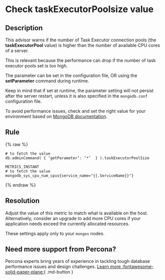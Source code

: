 # Check taskExecutorPoolsize value

## Description
This advisor warns if the number of Task Executor connection pools (the **taskExecutorPool** value) is higher than the number of available CPU cores of a server. 

This is relevant because the performance can drop if the number of task executor pools set is too high.

The parameter can be set in the configuration file, OR using the **setParameter** command during runtime. 

Keep in mind that if set at runtime, the parameter setting will not persist after the server restart, unless it is also specified in the `mongodb.conf`  configuration file. 

To avoid performance issues, check and set the right value for your environment based on [MongoDB documentation](https://www.mongodb.com/docs/manual/reference/parameters/#mongodb-parameter-param.taskExecutorPoolSize).   

## Rule

{% raw %}
```MONGODB_GETPARAMETER
# to fetch the value
db.adminCommand( { ‘getParameter’: ‘*’  } ).taskExecutorPoolSize

METRICS_INSTANT
# to fetch the value
mongodb_sys_cpu_num_cpus{service_name="{{.ServiceName}}"}

``` 
{% endraw %}

## Resolution
Adjust the value of this metric to match what is available on the host. Alternatively, consider an upgrade to add more CPU cores if your application needs exceed the currently allocated resources.

These settings apply only to your `mongos` nodes.

## Need more support from Percona?

Percona experts bring years of experience in tackling tough database performance issues and design challenges.
[Learn more :fontawesome-solid-paper-plane:](https://per.co.na/subscribe){ .md-button }
